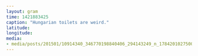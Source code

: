 ```yaml
---
layout: gram
time: 1421883425
caption: "Hungarian toilets are weird."
latitude: 
longitude: 
media:
- media/posts/201501/10914340_346770198840406_294143249_n_17842010275000351.jpg
---
```


